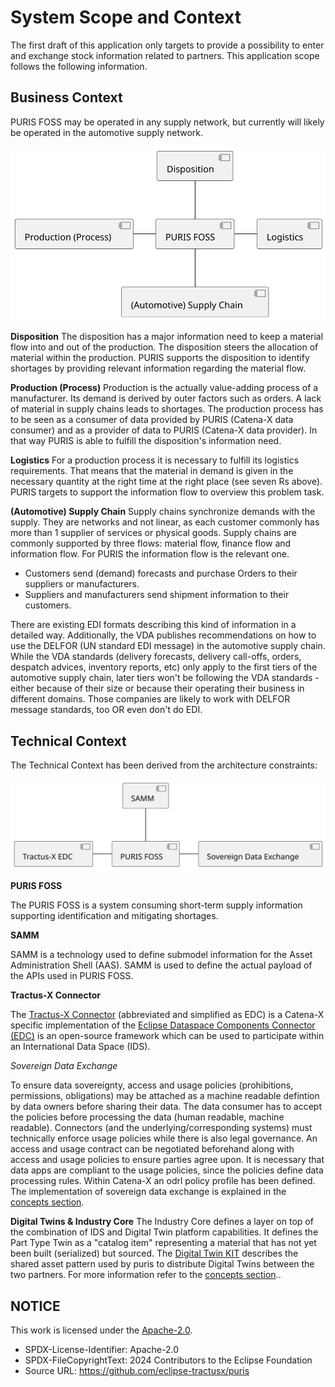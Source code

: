 # System Scope and Context

The first draft of this application only targets to provide a possibility to enter and exchange stock information
related to partners. This application scope follows the following information.

## Business Context

PURIS FOSS may be operated in any supply network, but currently will likely be operated in the
automotive supply network.

![Business Context](img/03-business-context.svg)

**Disposition**
The disposition has a major information need to keep a material flow into and out of the production. The disposition
steers the allocation of material within the production. PURIS supports the disposition to identify shortages by
providing relevant information regarding the material flow.

**Production (Process)**
Production is the actually value-adding process of a manufacturer. Its demand is derived by outer factors such as
orders. A lack of material in supply chains leads to shortages. The production process has to be seen as a consumer of
data provided by PURIS (Catena-X data consumer) and as a provider of data to PURIS (Catena-X data provider). In that way
PURIS is able to fulfill the disposition's information need.

**Logistics**
For a production process it is necessary to fulfill its logistics requirements. That means that the material in demand
is given in the necessary quantity at the right time at the right place (see seven Rs above). PURIS targets to support
the information flow to overview this problem task.

**(Automotive) Supply Chain**
Supply chains synchronize demands with the supply. They are networks and not linear, as each customer commonly has more
than 1 supplier of services or physical goods. Supply chains are commonly supported by three flows: material flow,
finance flow and information flow. For PURIS the information flow is the relevant one.

- Customers send (demand) forecasts and purchase Orders to their suppliers or manufacturers.
- Suppliers and manufacturers send shipment information to their customers.

There are existing EDI formats describing this kind of information in a detailed way. Additionally, the VDA publishes
recommendations on how to use the DELFOR (UN standard EDI message) in the automotive supply chain. While the VDA
standards (delivery forecasts, delivery call-offs, orders, despatch advices, inventory reports, etc) only apply to the
first tiers of the automotive supply chain, later tiers won't be following the VDA standards - either because of their
size or because their operating their business in different domains. Those companies are likely to work with DELFOR
message standards, too OR even don't do EDI.

## Technical Context

The Technical Context has been derived from the architecture constraints:

![Technical Context](img/03-technical-context.svg)

**PURIS FOSS**

The PURIS FOSS is a system consuming short-term supply information supporting identification and mitigating shortages.

**SAMM**

SAMM is a technology used to define submodel information for the Asset Administration Shell (AAS). SAMM is used to
define the actual payload of the APIs used in PURIS FOSS.

**Tractus-X Connector**

The [Tractus-X Connector](https://github.com/eclipse-tractusx/tractusx-edc) (abbreviated and simplified as EDC) is a
Catena-X specific implementation of
the [Eclipse Dataspace Components Connector (EDC)](https://github.com/eclipse-edc/Connector) is an open-source framework
which can be used to participate within an International Data Space (IDS).

*Sovereign Data Exchange*

To ensure data sovereignty, access and usage policies (prohibitions, permissions, obligations) may be attached as a
machine readable defintion by data owners before sharing their data. The data consumer has to accept the policies before
processing the data (human readable, machine readable). Connectors (and the underlying/corresponding systems) must
technically enforce usage policies while there is also legal governance. An access and usage contract can be negotiated
beforehand along with access and usage policies to ensure parties agree upon. It is necessary that data apps are
compliant to the usage policies, since the policies define data processing rules.
Within Catena-X an odrl policy profile has been defined. The implementation of sovereign data exchange is explained in
the [concepts section](./08_concepts.md).

**Digital Twins & Industry Core**
The Industry Core defines a layer on top of the combination of IDS and Digital Twin platform capabilities. It defines
the Part Type Twin as a "catalog item" representing a material that has not yet been built (serialized) but sourced. The
[Digital Twin KIT](https://eclipse-tractusx.github.io/docs-kits/kits/Digital%20Twin%20Kit/Adoption%20View%20Digital%20Twin%20Kit)
describes the shared asset pattern used by puris to distribute Digital Twins between the two partners.
For more information refer to the [concepts section](./08_concepts.md)..

## NOTICE

This work is licensed under the [Apache-2.0](https://www.apache.org/licenses/LICENSE-2.0).

- SPDX-License-Identifier: Apache-2.0
- SPDX-FileCopyrightText: 2024 Contributors to the Eclipse Foundation
- Source URL: https://github.com/eclipse-tractusx/puris
